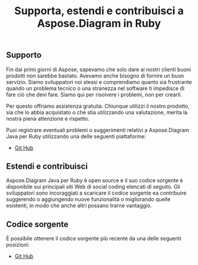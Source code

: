 ﻿---
title: Supporta, estendi e contribuisci a Aspose.Diagram in Ruby
type: docs
weight: 30
url: /it/java/support-extend-and-contribute-to-aspose-diagram-in-ruby/
---
## **Supporto**
Fin dai primi giorni di Aspose, sapevamo che solo dare ai nostri clienti buoni prodotti non sarebbe bastato. Avevamo anche bisogno di fornire un buon servizio. Siamo sviluppatori noi stessi e comprendiamo quanto sia frustrante quando un problema tecnico o una stranezza nel software ti impedisce di fare ciò che devi fare. Siamo qui per risolvere i problemi, non per crearli.

Per questo offriamo assistenza gratuita. Chiunque utilizzi il nostro prodotto, sia che lo abbia acquistato o che stia utilizzando una valutazione, merita la nostra piena attenzione e rispetto.

Puoi registrare eventuali problemi o suggerimenti relativi a Aspose.Diagram Java per Ruby utilizzando una delle seguenti piattaforme:

- [Git Hub](https://github.com/asposediagram/Aspose.Diagram-for-Java/issues)
## **Estendi e contribuisci**
Aspose.Diagram Java per Ruby è open source e il suo codice sorgente è disponibile sui principali siti Web di social coding elencati di seguito. Gli sviluppatori sono incoraggiati a scaricare il codice sorgente ea contribuire suggerendo o aggiungendo nuove funzionalità o migliorando quelle esistenti, in modo che anche altri possano trarne vantaggio.
## **Codice sorgente**
È possibile ottenere il codice sorgente più recente da una delle seguenti posizioni:

- [Git Hub](https://github.com/asposediagram/Aspose.Diagram-for-Java/tree/master/Plugins/Aspose_Diagram_Java_for_Ruby)
